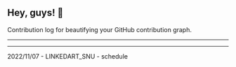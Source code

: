 ## Hey, guys! 👋

Contribution log for beautifying your GitHub contribution graph.

---



---

2022/11/07 - LINKEDART_SNU - schedule